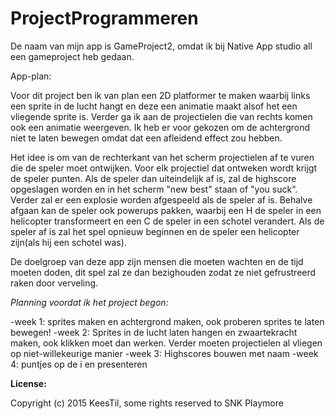 # ProjectProgrammeren

De naam van mijn app is GameProject2, omdat ik bij Native App studio all een gameproject heb gedaan.

App-plan:

Voor dit project ben ik van plan een 2D platformer te maken waarbij links een sprite in de lucht hangt en deze een
animatie maakt alsof het een vliegende sprite is. Verder ga ik aan de projectielen die van rechts komen ook een animatie weergeven. Ik heb er voor gekozen om de achtergrond niet te laten bewegen omdat dat een afleidend effect zou hebben. 

Het idee is om van de rechterkant van het scherm projectielen af te vuren die de speler moet ontwijken. Voor elk projectiel dat ontweken wordt krijgt de speler punten. Als de speler dan uiteindelijk af is, zal de highscore opgeslagen worden en in het scherm "new best" staan of "you suck". Verder zal er een explosie worden afgespeeld als de speler af is. Behalve afgaan kan de speler ook powerups pakken, waarbij een H de speler in een helicopter transformeert en een C de speler in een schotel verandert. Als de speler af is zal het spel opnieuw beginnen en de speler een helicopter zijn(als hij een schotel was).

De doelgroep van deze app zijn mensen die moeten wachten en de tijd moeten doden, dit spel zal ze dan bezighouden zodat ze niet gefrustreerd raken door verveling.

*Planning voordat ik het project begon:*

-week 1: sprites maken en achtergrond maken, ook proberen sprites te laten bewegen!
-week 2: Sprites in de lucht laten hangen en zwaartekracht maken, ook klikken moet dan werken. Verder moeten projectielen al
vliegen op niet-willekeurige manier
-week 3: Highscores bouwen met naam
-week 4: puntjes op de i en presenteren


**License:**

Copyright (c) 2015 KeesTil, some rights reserved to SNK Playmore
